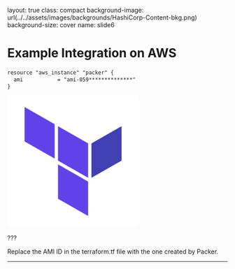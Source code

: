 layout: true
class: compact
background-image: url(../../assets/images/backgrounds/HashiCorp-Content-bkg.png)
background-size: cover
name: slide6

# Example Integration on AWS 

```hcl
resource "aws_instance" "packer" {
  ami           = "ami-059**************"
}
```


![Packer Terraform](./assets/images/logo_terraform_small.png)

???

Replace the AMI ID in the terraform.tf file with the one created by Packer. 

---
